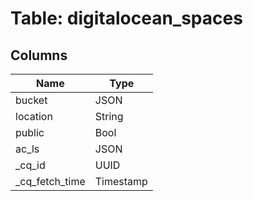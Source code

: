 
# Table: digitalocean_spaces

## Columns
| Name        | Type           |
| ------------- | ------------- |
|bucket|JSON|
|location|String|
|public|Bool|
|ac_ls|JSON|
|_cq_id|UUID|
|_cq_fetch_time|Timestamp|

